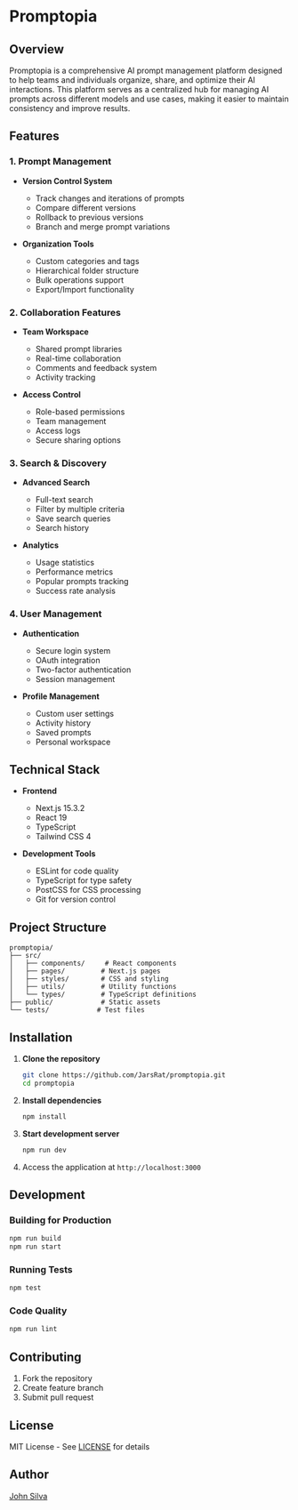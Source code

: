 # Promptopia

## Overview
Promptopia is a comprehensive AI prompt management platform designed to help teams and individuals organize, share, and optimize their AI interactions. This platform serves as a centralized hub for managing AI prompts across different models and use cases, making it easier to maintain consistency and improve results.

## Features

### 1. Prompt Management
- **Version Control System**
  - Track changes and iterations of prompts
  - Compare different versions
  - Rollback to previous versions
  - Branch and merge prompt variations

- **Organization Tools**
  - Custom categories and tags
  - Hierarchical folder structure
  - Bulk operations support
  - Export/Import functionality

### 2. Collaboration Features
- **Team Workspace**
  - Shared prompt libraries
  - Real-time collaboration
  - Comments and feedback system
  - Activity tracking

- **Access Control**
  - Role-based permissions
  - Team management
  - Access logs
  - Secure sharing options

### 3. Search & Discovery
- **Advanced Search**
  - Full-text search
  - Filter by multiple criteria
  - Save search queries
  - Search history

- **Analytics**
  - Usage statistics
  - Performance metrics
  - Popular prompts tracking
  - Success rate analysis

### 4. User Management
- **Authentication**
  - Secure login system
  - OAuth integration
  - Two-factor authentication
  - Session management

- **Profile Management**
  - Custom user settings
  - Activity history
  - Saved prompts
  - Personal workspace

## Technical Stack
- **Frontend**
  - Next.js 15.3.2
  - React 19
  - TypeScript
  - Tailwind CSS 4

- **Development Tools**
  - ESLint for code quality
  - TypeScript for type safety
  - PostCSS for CSS processing
  - Git for version control

## Project Structure
```
promptopia/
├── src/
│   ├── components/     # React components
│   ├── pages/         # Next.js pages
│   ├── styles/        # CSS and styling
│   ├── utils/         # Utility functions
│   └── types/         # TypeScript definitions
├── public/            # Static assets
└── tests/            # Test files
```

## Installation

1. **Clone the repository**
   ```bash
   git clone https://github.com/JarsRat/promptopia.git
   cd promptopia
   ```

2. **Install dependencies**
   ```bash
   npm install
   ```

3. **Start development server**
   ```bash
   npm run dev
   ```

4. Access the application at `http://localhost:3000`

## Development

### Building for Production
```bash
npm run build
npm run start
```

### Running Tests
```bash
npm test
```

### Code Quality
```bash
npm run lint
```

## Contributing
1. Fork the repository
2. Create feature branch
3. Submit pull request

## License
MIT License - See [LICENSE](LICENSE) for details

## Author
[John Silva](https://github.com/JarsRat)
